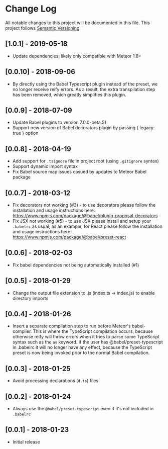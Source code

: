 # Change Log
All notable changes to this project will be documented in this file.
This project follows [Semantic Versioning](http://semver.org/).

## [1.0.1] - 2019-05-18
 - Update dependencies; likely only compatible with Meteor 1.8+

## [0.0.10] - 2018-09-06
 - By directly using the Babel Typescript plugin instead of the preset, we no longer receive reify errors.
   As a result, the extra transpilation step has been removed, which greatly simplifies this plugin.

## [0.0.9] - 2018-07-09
 - Update Babel plugins to version 7.0.0-beta.51
 - Support new version of Babel decorators plugin by passing { legacy: true } option

## [0.0.8] - 2018-04-19
 - Add support for `.tsignore` file in project root (using `.gitignore` syntax)
 - Support dynamic import syntax
 - Fix Babel source map issues casued by updates to Meteor Babel package

## [0.0.7] - 2018-03-12
 - Fix decorators not working (#3) - to use decorators please follow the installation and usage instructions here:
    https://www.npmjs.com/package/@babel/plugin-proposal-decorators
 - Fix JSX not working (#5) - to use JSX please install and setup your `.babelrc` as usual; as an example, for React
    please follow the installation and usage instructions here: https://www.npmjs.com/package/@babel/preset-react

## [0.0.6] - 2018-02-03
 - Fix babel dependencies not being automatically installed (#1)

## [0.0.5] - 2018-01-29
 - Change the output file extension to .js (index.ts -> index.js) to enable directory imports

## [0.0.4] - 2018-01-26
 - Insert a separate compilation step to run before Meteor's babel-compiler. This is where the TypeScript compilation occurs,
   because otherwise reify will throw errors when it tries to parse some TypeScript syntax such as the `as` keyword.
   If the user has @babel/preset-typescript in .babelrc it will no longer have any effect, because the TypeScript preset
   is now being invoked prior to the normal Babel compilation.

## [0.0.3] - 2018-01-25
 - Avoid processing declarations (`d.ts`) files

## [0.0.2] - 2018-01-24
 - Always use the `@babel/preset-typescript` even if it's not included in `.babelrc`

## [0.0.1] - 2018-01-23
 - Initial release
